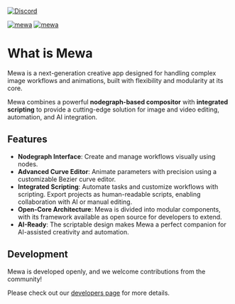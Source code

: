 
[![Discord](https://img.shields.io/discord/827792740359340103)](https://disboard.org/server/827792740359340103)

[![mewa](https://snapcraft.io/mewa/badge.svg)](https://snapcraft.io/mewa)
[![mewa](https://snapcraft.io/mewa/trending.svg?name=0)](https://snapcraft.io/mewa)

# What is Mewa 

Mewa is a next-generation creative app designed for handling complex image workflows and animations, built with flexibility and modularity at its core. 

Mewa combines a powerful **nodegraph-based compositor** with **integrated scripting** to provide a cutting-edge solution 
for image and video editing, automation, and AI integration.



## Features

- **Nodegraph Interface**: Create and manage workflows visually using nodes.
- **Advanced Curve Editor**: Animate parameters with precision using a customizable Bezier curve editor.
- **Integrated Scripting**: Automate tasks and customize workflows with scripting. Export projects as human-readable scripts, enabling collaboration with AI or manual editing.
- **Open-Core Architecture**: Mewa is divided into modular components, with its framework available as open source for developers to extend.
- **AI-Ready**: The scriptable design makes Mewa a perfect companion for AI-assisted creativity and automation.


## Development

Mewa is developed openly, and we welcome contributions from the community!

Please check out our [developers page](https://mewatools.github.io/mewa/) for more details.